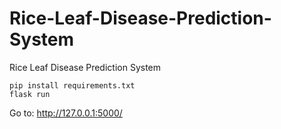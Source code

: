 # Rice-Leaf-Disease-Prediction-System

Rice Leaf Disease Prediction System

```
pip install requirements.txt
flask run
```

Go to: http://127.0.0.1:5000/
